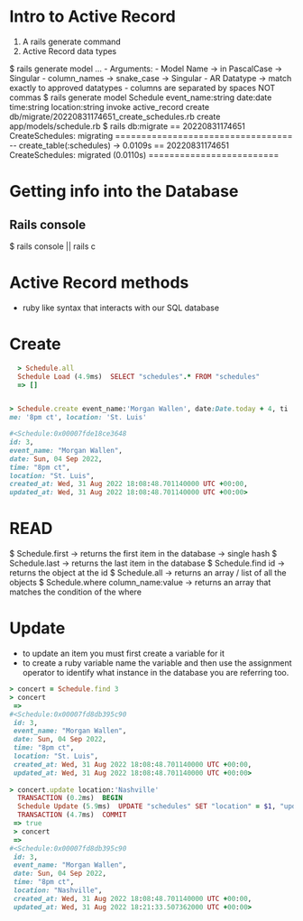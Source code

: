 # Intro to Active Record

1. A rails generate command
2. Active Record data types

  $ rails generate model ... 
    - Arguments: 
      - Model Name -> in PascalCase -> Singular 
      - column_names -> snake_case -> Singular
      - AR Datatype -> match exactly to approved datatypes
      - columns are separated by spaces NOT commas 
  $ rails generate model Schedule event_name:string date:date time:string location:string
          invoke  active_record
          create    db/migrate/20220831174651_create_schedules.rb
          create    app/models/schedule.rb
  $ rails db:migrate
    == 20220831174651 CreateSchedules: migrating ==================================
    -- create_table(:schedules)
      -> 0.0109s
    == 20220831174651 CreateSchedules: migrated (0.0110s) =========================

# Getting info into the Database 
## Rails console 
 $ rails console || rails c

# Active Record methods
  - ruby like syntax that interacts with our SQL database

# Create
```ruby
  > Schedule.all
  Schedule Load (4.9ms)  SELECT "schedules".* FROM "schedules"
  => []


> Schedule.create event_name:'Morgan Wallen', date:Date.today + 4, ti
me: '8pm ct', location: 'St. Luis' 

#<Schedule:0x00007fde18ce3648                   
id: 3,             
event_name: "Morgan Wallen",                                              
date: Sun, 04 Sep 2022,
time: "8pm ct",     
location: "St. Luis",
created_at: Wed, 31 Aug 2022 18:08:48.701140000 UTC +00:00,                    
updated_at: Wed, 31 Aug 2022 18:08:48.701140000 UTC +00:00> 
```

# READ 
 $ Schedule.first
  -> returns the first item in the database
  -> single hash
 $ Schedule.last
  -> returns the last item in the database
 $ Schedule.find id
  -> returns the object at the id
 $ Schedule.all
  -> returns an array / list of all the objects
 $ Schedule.where column_name:value
  -> returns an array that matches the condition of the where

# Update
  - to update an item you must first create a variable for it
  - to create a ruby variable name the variable and then use the assignment operator to identify what instance in the database you are referring too. 
```ruby
> concert = Schedule.find 3
> concert
 => 
#<Schedule:0x00007fd8db395c90                                             
 id: 3,                                                                   
 event_name: "Morgan Wallen",                                             
 date: Sun, 04 Sep 2022,                                                  
 time: "8pm ct",                                                          
 location: "St. Luis",                                                    
 created_at: Wed, 31 Aug 2022 18:08:48.701140000 UTC +00:00,              
 updated_at: Wed, 31 Aug 2022 18:08:48.701140000 UTC +00:00>              
                
> concert.update location:'Nashville'
  TRANSACTION (0.2ms)  BEGIN
  Schedule Update (5.9ms)  UPDATE "schedules" SET "location" = $1, "updated_at" = $2 WHERE "schedules"."id" = $3  [["location", "Nashville"], ["updated_at", "2022-08-31 18:21:33.507362"], ["id", 3]]                         
  TRANSACTION (4.7ms)  COMMIT                                  
 => true                                                       
 > concert
 => 
#<Schedule:0x00007fd8db395c90                                  
 id: 3,                                                        
 event_name: "Morgan Wallen",                                  
 date: Sun, 04 Sep 2022,                                       
 time: "8pm ct",                                               
 location: "Nashville",                                        
 created_at: Wed, 31 Aug 2022 18:08:48.701140000 UTC +00:00,   
 updated_at: Wed, 31 Aug 2022 18:21:33.507362000 UTC +00:00> 
```
